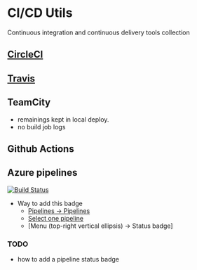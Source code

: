 # CI/CD Utils

Continuous integration and continuous delivery tools collection

## [CircleCI](./CircleCI.md)


## [Travis](./Travis.md)


  
## TeamCity
- remainings kept in local deploy. 
- no build job logs 

## Github Actions

## Azure pipelines 

[![Build Status](https://dev.azure.com/david-khala/ci-cd-utils/_apis/build/status/davidkhala.ci-cd-utils?branchName=master)](https://dev.azure.com/david-khala/ci-cd-utils/_build/latest?definitionId=1&branchName=master)
- Way to add this badge
    - [Pipelines -> Pipelines](https://dev.azure.com/david-khala/ci-cd-utils/_build)
    - [Select one pipeline](https://dev.azure.com/david-khala/ci-cd-utils/_build?definitionId=1)
    - [Menu (top-right vertical ellipsis) -> Status badge] 
### TODO
- how to add a pipeline status badge

